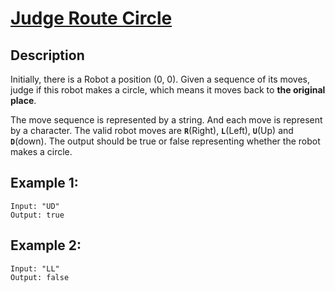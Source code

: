 # [Judge Route Circle](https://leetcode.com/problems/judge-route-circle/description/)

## Description
Initially, there is a Robot a position (0, 0). Given a sequence of its moves, judge if this robot makes a circle, which means it moves back to **the original place**.  

The move sequence is represented by a string. And each move is represent by a character. The valid robot moves are **`R`**(Right), **`L`**(Left), **`U`**(Up) and **`D`**(down). The output should be true or false representing whether the robot makes a circle.

## Example 1:
```
Input: "UD"
Output: true
```

## Example 2:
```
Input: "LL"
Output: false
```